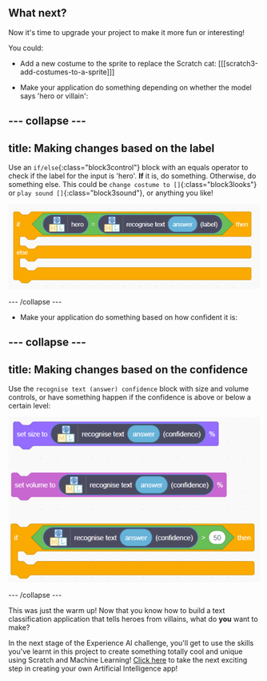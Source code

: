 ## What next?

Now it's time to upgrade your project to make it more fun or interesting!

You could:
+ Add a new costume to the sprite to replace the Scratch cat:
[[[scratch3-add-costumes-to-a-sprite]]] 

+ Make your application do something depending on whether the model says 'hero or villain':

--- collapse ---
---
title: Making changes based on the label
---

Use an `if/else`{:class="block3control"} block with an equals operator to check if the label for the input is 'hero'. **If** it is, do something. Otherwise, do something else. This could be `change costume to []`{:class="block3looks"} or `play sound []`{:class="block3sound"}, or anything you like!

![Image showing a yellow if/else block with a green equals operator block inside it. Inside that is a block which determines which label the model has selected based on input.](images/label_if.png)

--- /collapse ---

+ Make your application do something based on how confident it is:

--- collapse ---
---
title: Making changes based on the confidence
---

Use the `recognise text (answer) confidence` block with size and volume controls, or have something happen if the confidence is above or below a certain level:

![A list of blocks. A set volume block, a set size block and an if block, all have a block which determines the confidence of the model inserted into their variable ports.](images/confidence_if.png)

--- /collapse ---

This was just the warm up! Now that you know how to build a text classification application that tells heroes from villains, what do **you** want to make? 

In the next stage of the Experience AI challenge, you'll get to use the skills you've learnt in this project to create something totally cool and unique using Scratch and Machine Learning! [Click here](rpf.io/xaichallenge) to take the next exciting step in creating your own Artificial Intelligence app!